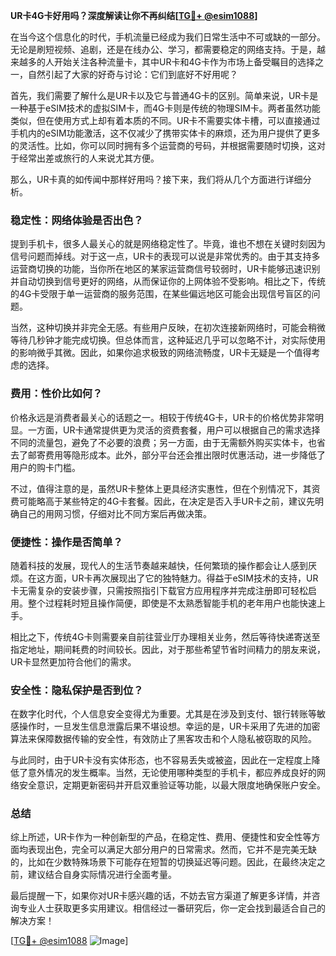 **UR卡4G卡好用吗？深度解读让你不再纠结[[TG💪+ @esim1088](https://t.me/s/esim1088)]**

在当今这个信息化的时代，手机流量已经成为我们日常生活中不可或缺的一部分。无论是刷短视频、追剧，还是在线办公、学习，都需要稳定的网络支持。于是，越来越多的人开始关注各种流量卡，其中UR卡和4G卡作为市场上备受瞩目的选择之一，自然引起了大家的好奇与讨论：它们到底好不好用呢？

首先，我们需要了解什么是UR卡以及它与普通4G卡的区别。简单来说，UR卡是一种基于eSIM技术的虚拟SIM卡，而4G卡则是传统的物理SIM卡。两者虽然功能类似，但在使用方式上却有着本质的不同。UR卡不需要实体卡槽，可以直接通过手机内的eSIM功能激活，这不仅减少了携带实体卡的麻烦，还为用户提供了更多的灵活性。比如，你可以同时拥有多个运营商的号码，并根据需要随时切换，这对于经常出差或旅行的人来说尤其方便。

那么，UR卡真的如传闻中那样好用吗？接下来，我们将从几个方面进行详细分析。

### 稳定性：网络体验是否出色？

提到手机卡，很多人最关心的就是网络稳定性了。毕竟，谁也不想在关键时刻因为信号问题而掉线。对于这一点，UR卡的表现可以说是非常优秀的。由于其支持多运营商切换的功能，当你所在地区的某家运营商信号较弱时，UR卡能够迅速识别并自动切换到信号更好的网络，从而保证你的上网体验不受影响。相比之下，传统的4G卡受限于单一运营商的服务范围，在某些偏远地区可能会出现信号盲区的问题。

当然，这种切换并非完全无感。有些用户反映，在初次连接新网络时，可能会稍微等待几秒钟才能完成切换。但总体而言，这种延迟几乎可以忽略不计，对实际使用的影响微乎其微。因此，如果你追求极致的网络流畅度，UR卡无疑是一个值得考虑的选择。

### 费用：性价比如何？

价格永远是消费者最关心的话题之一。相较于传统4G卡，UR卡的价格优势非常明显。一方面，UR卡通常提供更为灵活的资费套餐，用户可以根据自己的需求选择不同的流量包，避免了不必要的浪费；另一方面，由于无需额外购买实体卡，也省去了邮寄费用等隐形成本。此外，部分平台还会推出限时优惠活动，进一步降低了用户的购卡门槛。

不过，值得注意的是，虽然UR卡整体上更具经济实惠性，但在个别情况下，其资费可能略高于某些特定的4G卡套餐。因此，在决定是否入手UR卡之前，建议先明确自己的用网习惯，仔细对比不同方案后再做决策。

### 便捷性：操作是否简单？

随着科技的发展，现代人的生活节奏越来越快，任何繁琐的操作都会让人感到厌烦。在这方面，UR卡再次展现出了它的独特魅力。得益于eSIM技术的支持，UR卡无需复杂的安装步骤，只需按照指引下载官方应用程序并完成注册即可轻松启用。整个过程耗时短且操作简便，即使是不太熟悉智能手机的老年用户也能快速上手。

相比之下，传统4G卡则需要亲自前往营业厅办理相关业务，然后等待快递寄送至指定地址，期间耗费的时间较长。因此，对于那些希望节省时间精力的朋友来说，UR卡显然更加符合他们的需求。

### 安全性：隐私保护是否到位？

在数字化时代，个人信息安全变得尤为重要。尤其是在涉及到支付、银行转账等敏感操作时，一旦发生信息泄露后果不堪设想。幸运的是，UR卡采用了先进的加密算法来保障数据传输的安全性，有效防止了黑客攻击和个人隐私被窃取的风险。

与此同时，由于UR卡没有实体形态，也不容易丢失或被盗，因此在一定程度上降低了意外情况的发生概率。当然，无论使用哪种类型的手机卡，都应养成良好的网络安全意识，定期更新密码并开启双重验证等功能，以最大限度地确保账户安全。

### 总结

综上所述，UR卡作为一种创新型的产品，在稳定性、费用、便捷性和安全性等方面均表现出色，完全可以满足大部分用户的日常需求。然而，它并不是完美无缺的，比如在少数特殊场景下可能存在短暂的切换延迟等问题。因此，在最终决定之前，建议结合自身实际情况进行全面考量。

最后提醒一下，如果你对UR卡感兴趣的话，不妨去官方渠道了解更多详情，并咨询专业人士获取更多实用建议。相信经过一番研究后，你一定会找到最适合自己的解决方案！

[[TG💪+ @esim1088](https://t.me/s/esim1088) ![Image](https://i.postimg.cc/4NQfJmqS/Snipaste-2025-05-13-00-14-12.png)]